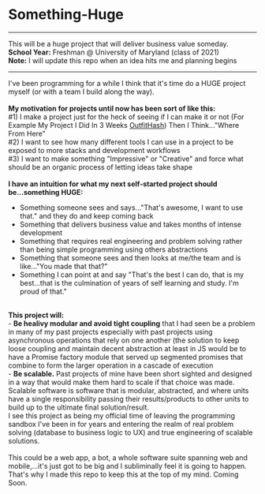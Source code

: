 # Something-Huge
__________________________________________
This will be a huge project that will deliver business value someday. </br>
**School Year:** Freshman @ University of Maryland (class of 2021) </br>
**Note:** I will update this repo when an idea hits me and planning begins
__________________________________________

I've been programming for a while I think that it's time do a HUGE project myself (or with a team I build along the way). </br></br>
<b>My motivation for projects until now has been sort of like this:</b> </br>
#1) I make a project just for the heck of seeing if I can make it or not (For Example My Project I Did In 3 Weeks [OutfitHash](https://github.com/bephrem1/OutfitHash-Public)) Then I Think..."Where From Here"</br>
#2) I want to see how many different tools I can use in a project to be exposed to more stacks and development workflows</br>
#3) I want to make something "Impressive" or "Creative" and force what should be an organic process of letting ideas take shape </br>
</br>
<b>I have an intuition for what my next self-started project should be...something HUGE:</b>
- Something someone sees and says..."That's awesome, I want to use that." and they do and keep coming back </br>
- Something that delivers business value and takes months of intense development </br>
- Something that requires real engineering and problem solving rather than being simple programming using others abstractions </br>
- Something that someone sees and then looks at me/the team and is like..."You made that that?" </br>
- Something I can point at and say "That's the best I can do, that is my best...that is the culmination of years of self learning and study. I'm proud of that." </br>
</br>
<b>This project will:</b> </br>
- <b>Be healivy modular and avoid tight coupling</b> that I had seen be a problem in many of my past projects especially with past projects using asynchronous operations that rely on one another (the solution to keep loose coupling and maintain decent abstraction at least in JS would be to have a Promise factory module that served up segmented promises that combine to form the larger operation in a cascade of execution </br>
- <b>Be scalable.</b> Past projects of mine have been short sighted and designed in a way that would make them hard to scale if that choice was made. Scalable software is software that is modular, abstracted, and where units have a single responsibility passing their results/products to other units to build up to the ultimate final solution/result.</br>
I see this project as being my official time of leaving the programming sandbox I've been in for years and entering the realm of real problem solving (database to business logic to UX) and true engineering of scalable solutions. </br>
</br>
This could be a web app, a bot, a whole software suite spanning web and mobile,...it's just got to be big and I subliminally feel it is going to happen. That's why I made this repo to keep this at the top of my mind. Coming Soon. </br>
